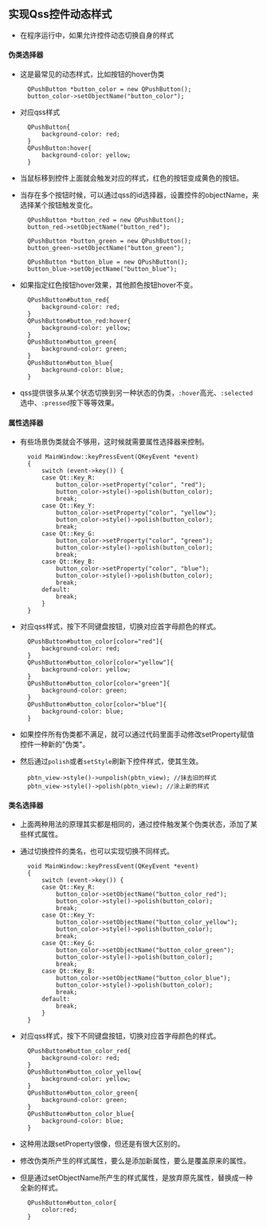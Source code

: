 ## 实现Qss控件动态样式
- 在程序运行中，如果允许控件动态切换自身的样式
#### 伪类选择器
- 这是最常见的动态样式，比如按钮的hover伪类

	    QPushButton *button_color = new QPushButton();
	    button_color->setObjectName("button_color");
- 对应qss样式

		QPushButton{
		    background-color: red;
		}
		QPushButton:hover{
		    background-color: yellow;
		}
- 当鼠标移到控件上面就会触发对应的样式，红色的按钮变成黄色的按钮。
- 当存在多个按钮时候，可以通过qss的id选择器，设置控件的objectName，来选择某个按钮触发变化。

	    QPushButton *button_red = new QPushButton();
	    button_red->setObjectName("button_red");
	
	    QPushButton *button_green = new QPushButton();
	    button_green->setObjectName("button_green");
	
	    QPushButton *button_blue = new QPushButton();
	    button_blue->setObjectName("button_blue");
- 如果指定红色按钮hover效果，其他颜色按钮hover不变。

		QPushButton#button_red{
		    background-color: red;
		}
		QPushButton#button_red:hover{
		    background-color: yellow;
		}
		QPushButton#button_green{
		    background-color: green;
		}
		QPushButton#button_blue{
		    background-color: blue;
		}
- qss提供很多从某个状态切换到另一种状态的伪类，`:hover`高光、`:selected`选中、`:pressed`按下等等效果。

#### 属性选择器

- 有些场景伪类就会不够用，这时候就需要属性选择器来控制。

		void MainWindow::keyPressEvent(QKeyEvent *event)
		{
		    switch (event->key()) {
		    case Qt::Key_R:
		        button_color->setProperty("color", "red");
		        button_color->style()->polish(button_color);
		        break;
		    case Qt::Key_Y:
		        button_color->setProperty("color", "yellow");
		        button_color->style()->polish(button_color);
		        break;
		    case Qt::Key_G:
		        button_color->setProperty("color", "green");
		        button_color->style()->polish(button_color);
		        break;
		    case Qt::Key_B:
		        button_color->setProperty("color", "blue");
		        button_color->style()->polish(button_color);
		        break;
		    default:
		        break;
		    }
		}
- 对应qss样式，按下不同键盘按钮，切换对应首字母颜色的样式。

		QPushButton#button_color[color="red"]{
		    background-color: red;
		}
		QPushButton#button_color[color="yellow"]{
		    background-color: yellow;
		}
		QPushButton#button_color[color="green"]{
		    background-color: green;
		}
		QPushButton#button_color[color="blue"]{
		    background-color: blue;
		}

- 如果控件所有伪类都不满足，就可以通过代码里面手动修改setProperty赋值控件一种新的"伪类"。
- 然后通过`polish`或者`setStyle`刷新下控件样式，使其生效。

		pbtn_view->style()->unpolish(pbtn_view); //抹去旧的样式
		pbtn_view->style()->polish(pbtn_view); //涂上新的样式


#### 类名选择器

- 上面两种用法的原理其实都是相同的，通过控件触发某个伪类状态，添加了某些样式属性。
- 通过切换控件的类名，也可以实现切换不同样式。

		void MainWindow::keyPressEvent(QKeyEvent *event)
		{
		    switch (event->key()) {
		    case Qt::Key_R:
		        button_color->setObjectName("button_color_red");
		        button_color->style()->polish(button_color);
		        break;
		    case Qt::Key_Y:
		        button_color->setObjectName("button_color_yellow");
		        button_color->style()->polish(button_color);
		        break;
		    case Qt::Key_G:
		        button_color->setObjectName("button_color_green");
		        button_color->style()->polish(button_color);
		        break;
		    case Qt::Key_B:
		        button_color->setObjectName("button_color_blue");
		        button_color->style()->polish(button_color);
		        break;
		    default:
		        break;
		    }
		}
- 对应qss样式，按下不同键盘按钮，切换对应首字母颜色的样式。

		QPushButton#button_color_red{
		    background-color: red;
		}
		QPushButton#button_color_yellow{
		    background-color: yellow;
		}
		QPushButton#button_color_green{
		    background-color: green;
		}
		QPushButton#button_color_blue{
		    background-color: blue;
		}
- 这种用法跟setProperty很像，但还是有很大区别的。
- 修改伪类所产生的样式属性，要么是添加新属性，要么是覆盖原来的属性。
- 但是通过setObjectName所产生的样式属性，是放弃原先属性，替换成一种全新的样式。

		QPushButton#button_color{
		    color:red;
		}
